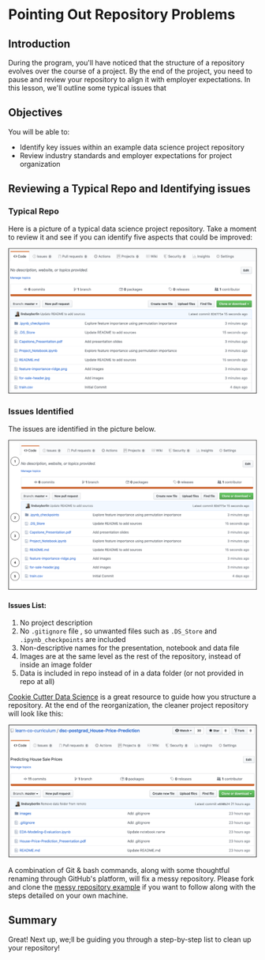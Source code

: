# Pointing Out Repository Problems


## Introduction

During the program, you'll have noticed that the structure of a repository evolves over the course of a project. By the end of the project, you need to pause and review your repository to align it with employer expectations. In this lesson, we'll outline some typical issues that 

## Objectives
You will be able to:

- Identify key issues within an example data science project repository
- Review industry standards and employer expectations for project organization

## Reviewing a Typical Repo and Identifying issues

### Typical Repo
Here is a picture of a typical data science project repository. Take a moment to review it and see if you can identify five aspects that could be improved:

![messy repo example](images/MessyRepo.png)

### Issues Identified

The issues are identified in the picture below.

![messy repo example with numbers for problems list](images/MessyRepo_numbered.png)

#### Issues List:

1. No project description 
2. No `.gitignore` file , so unwanted files such as `.DS_Store` and `.ipynb_checkpoints` are included
3. Non-descriptive names for the presentation, notebook and data file
4. Images are at the same level as the rest of the repository, instead of inside an image folder
5. Data is included in repo instead of in a data folder (or not provided in repo at all)

[Cookie Cutter Data Science](https://drivendata.github.io/cookiecutter-data-science/#directory-structure) is a great resource to guide how you structure a repository. At the end of the reorganization, the cleaner project repository will look like this:

![polished repo example](images/PolishedRepo.png)

A combination of Git & bash commands, along with some thoughtful renaming through GitHub's platform, will fix a messy repository. Please fork and clone the [messy repository example](https://github.com/learn-co-curriculum/dsc-postgrad_Project-Repository) if you want to follow along with the steps detailed on your own machine.

## Summary
Great! Next up, we;ll be guiding you through a step-by-step list to clean up your repository!
